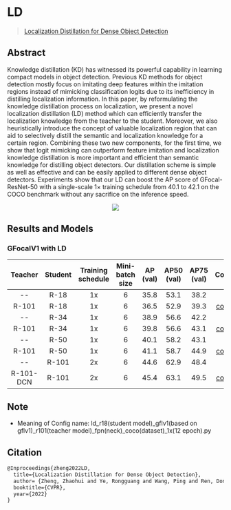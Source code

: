 # LD

> [Localization Distillation for Dense Object Detection](https://arxiv.org/abs/2102.12252)

<!-- [ALGORITHM] -->

## Abstract

Knowledge distillation (KD) has witnessed its powerful capability in learning compact models in object detection. Previous KD methods for object detection mostly focus on imitating deep features within the imitation regions instead of mimicking classification logits due to its inefficiency in distilling localization information. In this paper, by reformulating the knowledge distillation process on localization, we present a novel localization distillation (LD) method which can efficiently transfer the localization knowledge from the teacher to the student. Moreover, we also heuristically introduce the concept of valuable localization region that can aid to selectively distill the semantic and localization knowledge for a certain region. Combining these two new components, for the first time, we show that logit mimicking can outperform feature imitation and localization knowledge distillation is more important and efficient than semantic knowledge for distilling object detectors. Our distillation scheme is simple as well as effective and can be easily applied to different dense object detectors. Experiments show that our LD can boost the AP score of GFocal-ResNet-50 with a single-scale 1× training schedule from 40.1 to 42.1 on the COCO benchmark without any sacrifice on the inference speed.

<div align=center>
<img src="https://user-images.githubusercontent.com/40661020/143966265-48a03668-8585-4525-8a86-afa2209d1602.png"/>
</div>

## Results and Models

### GFocalV1 with LD

|  Teacher  | Student | Training schedule | Mini-batch size | AP (val) | AP50 (val) | AP75 (val) | Config |
| :-------: | :-----: | :---------------: | :-------------: | :------: | :--------: | :--------: |  :--------------: |
|    --     |  R-18   |        1x         |        6        |   35.8   |    53.1    |    38.2    |          |
|   R-101   |  R-18   |        1x         |        6        |   36.5   |    52.9    |    39.3    |   [config](https://github.com/open-mmlab/mmdetection/blob/master/configs/ld/ld_r18_gflv1_r101_fpn_coco_1x.py)          |
|    --     |  R-34   |        1x         |        6        |   38.9   |    56.6    |    42.2    |          |
|   R-101   |  R-34   |        1x         |        6        |   39.8   |    56.6    |    43.1    |     [config](https://github.com/open-mmlab/mmdetection/blob/master/configs/ld/ld_r34_gflv1_r101_fpn_coco_1x.py)        |
|    --     |  R-50   |        1x         |        6        |   40.1   |    58.2    |    43.1    |            |
|   R-101   |  R-50   |        1x         |        6        |   41.1   |    58.7    |    44.9    |    [config](https://github.com/open-mmlab/mmdetection/blob/master/configs/ld/ld_r50_gflv1_r101_fpn_coco_1x.py)        |
|    --     |  R-101  |        2x         |        6        |   44.6   |    62.9    |    48.4    |           |
| R-101-DCN |  R-101  |        2x         |        6        |   45.4   |    63.1    |    49.5    | [config](https://github.com/open-mmlab/mmdetection/blob/master/configs/ld/ld_r101_gflv1_r101dcn_fpn_coco_1x.py)           |

## Note

- Meaning of Config name: ld_r18(student model)_gflv1(based on gflv1)_r101(teacher model)_fpn(neck)_coco(dataset)_1x(12 epoch).py

## Citation

```latex
@Inproceedings{zheng2022LD,
  title={Localization Distillation for Dense Object Detection},
  author= {Zheng, Zhaohui and Ye, Rongguang and Wang, Ping and Ren, Dongwei and Zuo, Wangmeng and Hou, Qibin and Cheng, Mingming},
  booktitle={CVPR},
  year={2022}
}
```
